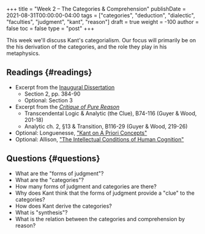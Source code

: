 +++
title = "Week 2 – The Categories & Comprehension"
publishDate = 2021-08-31T00:00:00-04:00
tags = ["categories", "deduction", "dialectic", "faculties", "judgment", "kant", "reason"]
draft = true
weight = -100
author = false
toc = false
type = "post"
+++

This week we'll discuss Kant's categorialism. Our focus will primarily be on the his
derivation of the categories, and the role they play in his metaphysics.


## Readings {#readings}

-   Excerpt from the [Inaugural Dissertation](/materials/readings/kant-ID-excerpt.pdf)
    -   Section 2, pp. 384-90
    -   Optional: Section 3
-   Excerpt from the _[Critique of Pure Reason](/materials/readings/kant-deduction-excerpt.pdf)_
    -   Transcendental Logic & Analytic (the Clue), B74-116 (Guyer & Wood, 201-18)
    -   Analytic ch. 2, §13 & Transition, B116-29 (Guyer & Wood, 219-26)
-   Optional: Longuenesse, ["Kant on A Priori Concepts"](https://www.dropbox.com/s/kyrzl9gf8lma18c/longuenesse2006a%5Fkant%5Fon%5Fa%5Fpriori%5Fconcepts.pdf?dl=0)
-   Optional: Allison, ["The Intellectual Conditions of Human Cognition"](https://www.dropbox.com/s/76hf2dh2rwf3dur/allison2004-ch6%5Fthe%5Fintellectual%5Fconditions%5Fof%5Fhuman%5Fcognition.pdf?dl=0)


## Questions {#questions}

-   What are the "forms of judgment"?
-   What are the "categories"?
-   How many forms of judgment and categories are there?
-   Why does Kant think that the forms of judgment provide a "clue" to the
    categories?
-   How does Kant derive the categories?
-   What is "synthesis"?
-   What is the relation between the categories and comprehension by reason?

